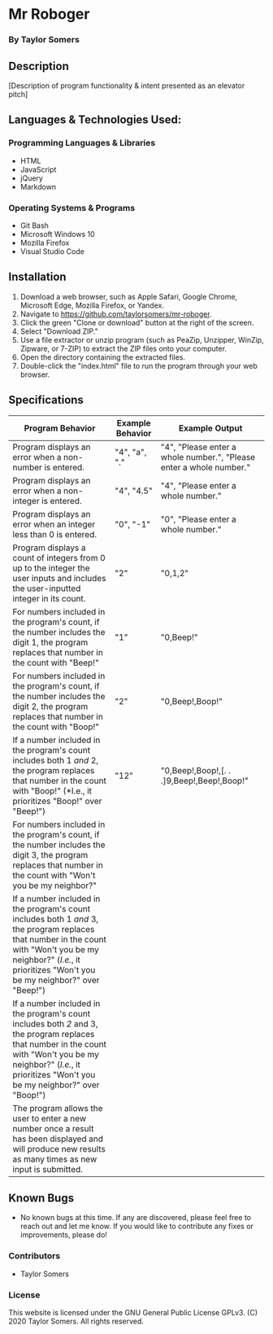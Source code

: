 # Mr Roboger

  ### By Taylor Somers

## Description

  [Description of program functionality & intent presented as an elevator pitch]

## Languages & Technologies Used:

  ### Programming Languages & Libraries
  * HTML
  * JavaScript
  * jQuery
  * Markdown

  ### Operating Systems & Programs
  * Git Bash
  * Microsoft Windows 10
  * Mozilla Firefox
  * Visual Studio Code

## Installation

  1. Download a web browser, such as Apple Safari, Google Chrome, Microsoft Edge, Mozilla Firefox, or Yandex.
  2. Navigate to https://github.com/taylorsomers/mr-roboger.
  3. Click the green "Clone or download" button at the right of the screen.
  4. Select "Download ZIP."
  5. Use a file extractor or unzip program (such as PeaZip, Unzipper, WinZip, Zipware, or 7-ZIP) to extract the ZIP files onto your computer.
  6. Open the directory containing the extracted files.
  7. Double-click the "index.html" file to run the program through your web browser.

## Specifications

  | Program Behavior | Example Behavior | Example Output |
  |---|---|---|
  | Program displays an error when a non-number is entered. | "4", "a", "." | "4", "Please enter a whole number.", "Please enter a whole number." |
  | Program displays an error when a non-integer is entered. | "4", "4.5" | "4", "Please enter a whole number." |
  | Program displays an error when an integer less than 0 is entered. | "0", "-1" | "0", "Please enter a whole number." |
  | Program displays a count of integers from 0 up to the integer the user inputs and includes the user-inputted integer in its count. | "2" | "0,1,2" |
  | For numbers included in the program's count, if the number includes the digit 1, the program replaces that number in the count with "Beep!" | "1" | "0,Beep!" |
  | For numbers included in the program's count, if the number includes the digit 2, the program replaces that number in the count with "Boop!" | "2" | "0,Beep!,Boop!" |
  | If a number included in the program's count includes both 1 *and* 2, the program replaces that number in the count with "Boop!" (*I.e., it prioritizes "Boop!" over "Beep!") | "12" | "0,Beep!,Boop!,[. . .]9,Beep!,Beep!,Boop!" |
  | For numbers included in the program's count, if the number includes the digit 3, the program replaces that number in the count with "Won't you be my neighbor?" |  |  |
  | If a number included in the program's count includes both 1 *and* 3, the program replaces that number in the count with "Won't you be my neighbor?" (*I.e.*, it prioritizes "Won't you be my neighbor?" over "Beep!") |  |  |
  | If a number included in the program's count includes both *2* and 3, the program replaces that number in the count with "Won't you be my neighbor?" (*I.e.*, it prioritizes "Won't you be my neighbor?" over "Boop!") |  |  |
  | The program allows the user to enter a new number once a result has been displayed and will produce new results as many times as new input is submitted. |  |  |

## Known Bugs

  * No known bugs at this time. If any are discovered, please feel free to reach out and let me know. If you would like to contribute any fixes or improvements, please do!

### Contributors

  * Taylor Somers

### License

This website is licensed under the GNU General Public License GPLv3. (C) 2020 Taylor Somers. All rights reserved.